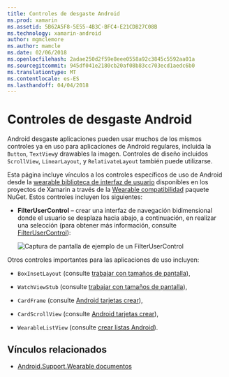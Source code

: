 ```yaml
---
title: Controles de desgaste Android
ms.prod: xamarin
ms.assetid: 5B62A5F8-5E55-4B3C-BFC4-E21CDB27C08B
ms.technology: xamarin-android
author: mgmclemore
ms.author: mamcle
ms.date: 02/06/2018
ms.openlocfilehash: 2adae250d2f59e8eee0558a92c3845c5592aa01a
ms.sourcegitcommit: 945df041e2180cb20af08b83cc703ecd1aedc6b0
ms.translationtype: MT
ms.contentlocale: es-ES
ms.lasthandoff: 04/04/2018
---
```

# <a name="android-wear-controls"></a>Controles de desgaste Android

Android desgaste aplicaciones pueden usar muchos de los mismos controles ya en uso para aplicaciones de Android regulares, incluida la `Button`, `TextView`y drawables la imagen. Controles de diseño incluidos `ScrollView`, `LinearLayout`, y `RelativateLayout` también puede utilizarse.

Esta página incluye vínculos a los controles específicos de uso de Android desde la [wearable biblioteca de interfaz de usuario](https://developer.android.com/training/wearables/apps/layouts.html#UiLibrary) disponibles en los proyectos de Xamarin a través de la [Wearable compatibilidad](http://www.nuget.org/packages/Xamarin.Android.Wear/) paquete NuGet. Estos controles incluyen los siguientes:

-   **FilterUserControl** &ndash; crear una interfaz de navegación bidimensional donde el usuario se desplaza hacia abajo, a continuación, en realizar una selección (para obtener más información, consulte [FilterUserControl](~/android/wear/user-interface/controls/gridviewpager.md)):

    ![Captura de pantalla de ejemplo de un FilterUserControl](images/gridviewpager.png)

Otros controles importantes para las aplicaciones de uso incluyen:

* `BoxInsetLayout` (consulte [trabajar con tamaños de pantalla](~/android/wear/screen-sizes.md)),

* `WatchViewStub` (consulte [trabajar con tamaños de pantalla](~/android/wear/screen-sizes.md)),

* `CardFrame` (consulte [Android tarjetas crear](https://developer.android.com/training/wearables/ui/cards.html)),

* `CardScrollView` (consulte [Android tarjetas crear](https://developer.android.com/training/wearables/ui/cards.html)),

* `WearableListView` (consulte [crear listas Android](https://developer.android.com/training/wearables/ui/lists.html)).


## <a name="related-links"></a>Vínculos relacionados

- [Android.Support.Wearable documentos](https://developer.android.com/reference/android/support/wearable/view/package-summary.html)
